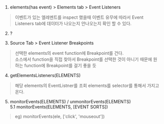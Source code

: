 


1. elements(has event) > Elements tab > Event Listeners
> 이벤트가 있는 엘레멘트를 inspect 했을때 이벤트 유무에 따라서 Event Listeners tab에 데이터가 나오는지 안나오는지 확인 할 수 있다.

  

2. ?

3. Source Tab > Event Listener Breakpoints
> 선택한 elements의 event function에 Breakpoint를 건다.  
> 소스에서 function을 직접 찾아서 Breakpoint를 선택한 것이 아니기 때문에 원하는 function에 Breakpoint를 걸기 좋을 듯


4. getElementsListeners(ELEMENTS)
> 해당 elements의 EventListner를 조회
> elements를 selector를 통해서 가지고 온다.
> 

5. monitorEvents(ELEMENTS) / unmonitorEvents(ELEMENTS)  
5.1 monitorEvents(ELEMENTS, [EVENT SORTS])
> eg) monitorEvents(ele, ['click', 'mouseout'])